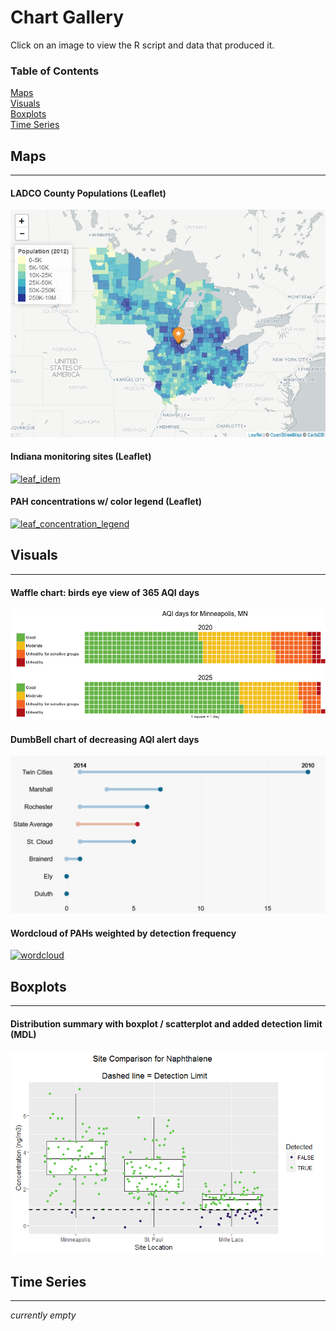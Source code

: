 # Chart Gallery
Click on an image to view the R script and data that produced it.  

### Table of Contents  
[Maps](#maps)  
[Visuals](#visuals)  
[Boxplots](#boxplots)  
[Time Series](#timeseries)  

## Maps <a name="maps"/>
___  

#### LADCO County Populations (Leaflet)  
[![leaf_idem](R/maps/images/LADCO_capitol.png "Click to view R script")](https://github.com/LADCO/chart-gallery/blob/master/R/maps/County_maps_Leaflet.Rmd)   
 
#### Indiana monitoring sites (Leaflet)  
[![leaf_idem](https://cloud.githubusercontent.com/assets/6283030/11043260/7b503334-86e1-11e5-904f-8fba804f0c79.PNG "Click to view R script")](https://github.com/LADCO/chart-gallery/blob/master/R/maps/leaflet_sites.Rmd)  
  
  
#### PAH concentrations w/ color legend (Leaflet)  

[![leaf_concentration_legend](https://cloud.githubusercontent.com/assets/6283030/11069881/18463d7a-879e-11e5-90f2-aaa815bb918d.PNG "Click to view R script")](https://github.com/LADCO/chart-gallery/blob/master/R/maps/leaflet_concentration_legend.Rmd)  


## Visuals <a name="visuals"/>
___  

#### Waffle chart: birds eye view of 365 AQI days
[![stacked waffle](R/visuals/images/waffles_stack.png "Click to view R script")](https://github.com/LADCO/chart-gallery/blob/master/R/visuals/waffle_chart.Rmd) 

#### DumbBell chart of decreasing AQI alert days
[![dumbbell chart](R/visuals/images/dumbbell_chart.png "Click to view R script")](https://github.com/LADCO/chart-gallery/blob/master/R/visuals/dumbbell_chart.Rmd)  

#### Wordcloud of PAHs weighted by detection frequency
[![wordcloud](https://cloud.githubusercontent.com/assets/6283030/11045997/49742230-86f0-11e5-8d00-51c8dc9fcc09.png "Click to view R script")](https://github.com/LADCO/chart-gallery/blob/master/R/visuals/wordcloud.Rmd)  

## Boxplots <a name="boxplots"/>
___ 

#### Distribution summary with boxplot / scatterplot and added detection limit (MDL)
[![boxplot jitters](R/boxplots/images/boxplot_jitters_MDL.png "Click to view R script")](https://github.com/LADCO/chart-gallery/blob/master/R/boxplots/boxplot_jitters.Rmd) 

## Time Series <a name="timeseries"/>
___  

_currently empty_
